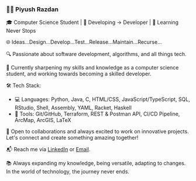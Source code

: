 ### 👨‍💻 Piyush Razdan

🎓 Computer Science Student | 🌟 Developing -> Developer | 🚀 Learning Never Stops

🌐 Ideas...Design...Develop...Test...Release...Maintain...Recurse...

🔍 Passionate about software development, algorithms, and all things tech.

🌱 Currently sharpening my skills and knowledge as a computer science student, and working towards becoming a skilled developer.

🛠️ Tech Stack:
- 💻 Languages: Python, Java, C, HTML/CSS, JavaScript/TypeScript, SQL, RStudio, Shell, Assembly, YAML, Racket, Haskell
- 🔧 Tools: Git/GitHub, Terraform, REST & Postman API, CI/CD Pipeline, ArcMap, ArcGIS, LaTeX

🌟 Open to collaborations and always excited to work on innovative projects. Let's connect and create something amazing together!

📬 Reach me via [LinkedIn](https://www.linkedin.com/in/piyushrazdan/) or [Email](piyush.razdan@gmail.com).

📚 Always expanding my knowledge, being versatile, adapting to changes. In the world of technology, the journey never ends.

